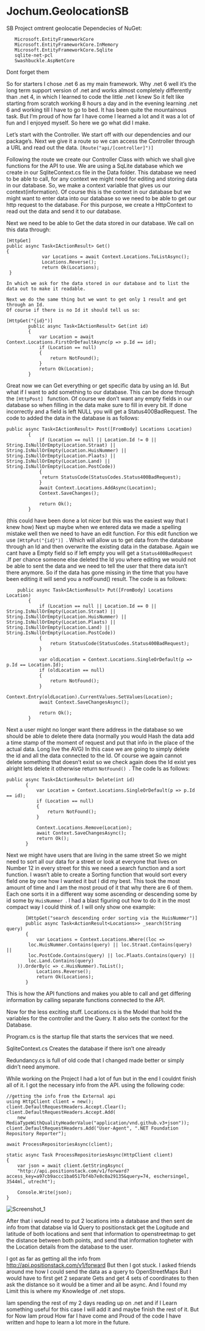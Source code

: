 # Jochum.GeolocationSB

SB Project omtrent geolocatie
Dependecies of NuGet: 
 ```
    Microsoft.EntityFrameworkCore
    Microsoft.EntityFrameworkCore.InMemory
    Microsoft.EntityFrameworkCore.Sqlite
    sqlite-net-pcl
    Swashbuckle.AspNetCore
 ```  
Dont forget them

So for starters I chose .net 6 as my main framework.
Why .net 6 well it’s the long term support version of .net and works almost completely differently than .net 4, in which I learned to code the little .net I knew
So it felt like starting from scratch working 8 hours a day and in the evening learning .net 6 and working till I have to go to bed.
It has been quite the mountainous task.
But I’m proud of how far I have come I learned a lot and it was a lot of fun and I enjoyed myself.
So here we go what did I make.

Let’s start with the Controller.
We start off with our dependencies and our package’s.
Next we give it a route so we can access the Controller through a URL and read out the data.
 ```[Route("api/[controller]")] ```

Following the route we create our Controller Class with which we shall give functions for the API to use.
We are using a SqLite database which we create in our SqliteContext.cs file in the Data folder. This database we need to be able to call, for any context we might need for editing and storing data in our database. So, we make a context variable that gives us our context(information). Of course this is the context in our database but we might want to enter data into our database so we need to be able to get our http request to the database. For this purpose, we create a HttpContext to read out the data and send it to our database.

Next we need to be able to Get the data stored in our database.
We call on this data through:
```
[HttpGet] 
public async Task<IActionResult> Get()
{
             var Locations = await Context.Locations.ToListAsync();
             Locations.Reverse();
             return Ok(Locations);
 }

In which we ask for the data stored in our database and to list the data out to make it readable. 

Next we do the same thing but we want to get only 1 result and get through an Id.
Of course if there is no Id it should tell us so:

[HttpGet("{id}")]
        public async Task<IActionResult> Get(int id)
        {
            var Location = await Context.Locations.FirstOrDefaultAsync(p => p.Id == id);
            if (Location == null)
            {
                return NotFound();
            }
            return Ok(Location);
        }
```
Great now we can Get everything or get specific data by using an Id.
But what if I want to add something to our database. This can be done through the  ```[HttpPost] ``` function. Of course we don’t want any empty fields in our database so when filling in the data make sure to fill in every bit. If done incorrectly and a field is left NULL you will get a Status400BadRequest.
The code to added the data in the database is as follows:
```
public async Task<IActionResult> Post([FromBody] Locations Location)
        {
            if (Location == null || Location.Id != 0 || String.IsNullOrEmpty(Location.Straat) || String.IsNullOrEmpty(Location.HuisNummer) || String.IsNullOrEmpty(Location.Plaats) || String.IsNullOrEmpty(Location.Land) || String.IsNullOrEmpty(Location.PostCode))
            {
             return StatusCode(StatusCodes.Status400BadRequest);
            }
            await Context.Locations.AddAsync(Location);
            Context.SaveChanges();
            
            return Ok();
        }
 ```
(this could have been done a lot nicer but this was the easiest way that I knew how)
Next up maybe when we entered data we made a spelling mistake well then we need to have an edit function. For this edit function we use  ```[HttpPut("{id}")] ```. Which will allow us to get data from the database through an Id and then overwrite the existing data in the database. Again we cant have a Empty field so if left empty you will get a  ```Status400BadRequest ```.If per chance someone else deleted the Id you where editing we would not be able to sent the data and we need to tell the user that there data isn’t there anymore. So if the data has gone missing in the time that you have been editing it will send you a notFound() result. The code is as follows:
```      
    public async Task<IActionResult> Put([FromBody] Locations Location)
        {
            if (Location == null || Location.Id == 0 || String.IsNullOrEmpty(Location.Straat) || String.IsNullOrEmpty(Location.HuisNummer) || String.IsNullOrEmpty(Location.Plaats) || String.IsNullOrEmpty(Location.Land) || String.IsNullOrEmpty(Location.PostCode))
            {
                return StatusCode(StatusCodes.Status400BadRequest);
            }

            var oldLocation = Context.Locations.SingleOrDefault(p => p.Id == Location.Id);
            if (oldLocation == null)
            {
                return NotFound();
            }
            Context.Entry(oldLocation).CurrentValues.SetValues(Location);
            await Context.SaveChangesAsync();

            return Ok();
        }
 ```
Next a user might no longer want there address in the database so we should be able to delete there data (normally you would Hash the data add a time stamp of the moment of request and put that info in the place of the actual data. Long live the AVG) In this case we are going to simply delete the id and all the data connected to the Id. Of course we again cannot delete something that doesn’t exist so we check again does the Id exist yes alright lets delete it otherwise return  ```NotFound() ```. The code Is as follows:
 ```
public async Task<IActionResult> Delete(int id)
        {
            var Location = Context.Locations.SingleOrDefault(p => p.Id == id);
            if (Location == null)
            {
                return NotFound();
            }

            Context.Locations.Remove(Location);
            await Context.SaveChangesAsync();
            return Ok();
        }
  ```
Next we might have users that are living in the same street
So we might need to sort all our data for a street or look at everyone that lives on Number 12 in every street for this we need a search function and a sort function. I wasn’t able to create a Sorting function that would sort every field one by one how I wanted it but I did my best. This took the most amount of time and I am the most proud of it that why there are 6 of them. Each one sorts it in a different way some ascending or descending some by id some by  ```HuisNummer ```.
I had a blast figuring out how to do it in the most compact way I could think of. I will only show one example:
 ```
        [HttpGet("search descending order sorting via the HuisNummer")]
        public async Task<ActionResult<Locations>> _search(String query)
        {
            var Locations = Context.Locations.Where((loc =>
         loc.HuisNummer.Contains(query) || loc.Straat.Contains(query) ||
         loc.PostCode.Contains(query) || loc.Plaats.Contains(query) ||
         loc.Land.Contains(query)
     )).OrderBy(c => c.HuisNummer).ToList();
            Locations.Reverse();
            return Ok(Locations);
        }
 ```
This is how the API functions and makes you able to call and get differing information by calling separate functions connected to the API.

Now for the less exciting stuff.
Locations.cs is the Model that hold the variables for the controller and the Query. It also sets the context for the Database.

Program.cs is the startup file that starts the services that we need.

SqliteContext.cs Creates the database if there isn’t one already

Redundancy.cs is full of old code that I changed made better or simply didn’t need anymore.

While working on the Project I had a lot of fun but in the end I couldnt finish all of it. I got the necessary info from the API. using the following code:

```
//getting the info from the External api
using HttpClient client = new();
client.DefaultRequestHeaders.Accept.Clear();
client.DefaultRequestHeaders.Accept.Add(
    new MediaTypeWithQualityHeaderValue("application/vnd.github.v3+json"));
client.DefaultRequestHeaders.Add("User-Agent", ".NET Foundation Repository Reporter");

await ProcessRepositoriesAsync(client);

static async Task ProcessRepositoriesAsync(HttpClient client)
{
    var json = await client.GetStringAsync(
    "http://api.positionstack.com/v1/forward?access_key=a97cb9accc1ba0517bf4b7e8c0a29135&query=74, eschersingel, 3544ml, utrecht");

    Console.Write(json);
}
```

![Screenshot_1](https://user-images.githubusercontent.com/22211391/219872155-bc85b120-81e2-462f-84b6-77e56393fd9b.png)

After that i would need to put 2 locations into a database and then sent de info from that databse via Id Query to positionstack get the Logitude and latitude of both locations and sent that information to openstreetmap to get the distance between both points, and send that information togheter with the Location details from the database to the user.

I got as far as getting all the info from http://api.positionstack.com/v1/forward 
But then I got stuck. I asked friends around me how I could send the data as a query to OpenStreetMaps But I would have to first get 2 separate Gets and get 4 sets of coordinates to then ask the distance so it would be a timer and all be async. And I found my Limit this is where my Knowledge of .net stops.

Iam spending the rest of my 2 days reading up on .net and if I Learn something useful for this case I will add it and maybe finish the rest of it. But for Now Iam proud How far I have come and Proud of the code I have written and hope to learn a lot more in the future.







